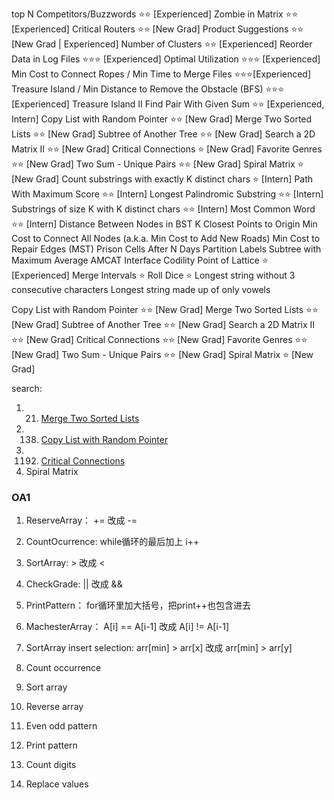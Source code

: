 top N Competitors/Buzzwords ⭐⭐ [Experienced]
Zombie in Matrix ⭐⭐ [Experienced]
Critical Routers ⭐⭐ [New Grad]
Product Suggestions ⭐⭐ [New Grad | Experienced]
Number of Clusters ⭐⭐ [Experienced]
Reorder Data in Log Files ⭐⭐⭐ [Experienced]
Optimal Utilization ⭐⭐⭐ [Experienced]
Min Cost to Connect Ropes / Min Time to Merge Files ⭐⭐⭐[Experienced]
Treasure Island / Min Distance to Remove the Obstacle (BFS) ⭐⭐⭐ [Experienced]
Treasure Island II
Find Pair With Given Sum ⭐⭐ [Experienced, Intern]
Copy List with Random Pointer ⭐⭐ [New Grad]
Merge Two Sorted Lists ⭐⭐ [New Grad]
Subtree of Another Tree ⭐⭐ [New Grad]
Search a 2D Matrix II ⭐⭐ [New Grad]
Critical Connections ⭐ [New Grad]
Favorite Genres ⭐⭐ [New Grad]
Two Sum - Unique Pairs ⭐⭐ [New Grad]
Spiral Matrix ⭐ [New Grad]
Count substrings with exactly K distinct chars ⭐ [Intern]
Path With Maximum Score ⭐⭐ [Intern]
Longest Palindromic Substring ⭐⭐ [Intern]
Substrings of size K with K distinct chars ⭐⭐ [Intern]
Most Common Word ⭐⭐ [Intern]
Distance Between Nodes in BST
K Closest Points to Origin
Min Cost to Connect All Nodes (a.k.a. Min Cost to Add New Roads)
Min Cost to Repair Edges (MST)
Prison Cells After N Days
Partition Labels
Subtree with Maximum Average
AMCAT Interface
Codility
Point of Lattice ⭐ [Experienced]
Merge Intervals ⭐
Roll Dice ⭐
Longest string without 3 consecutive characters
Longest string made up of only vowels


Copy List with Random Pointer ⭐⭐ [New Grad]
Merge Two Sorted Lists ⭐⭐ [New Grad]
Subtree of Another Tree ⭐⭐ [New Grad]
Search a 2D Matrix II ⭐⭐ [New Grad]
Critical Connections ⭐⭐ [New Grad]
Favorite Genres ⭐⭐ [New Grad]
Two Sum - Unique Pairs ⭐⭐ [New Grad]
Spiral Matrix ⭐ [New Grad]

search:

1. 21. [Merge Two Sorted Lists](https://github.com/Ssuperfrank/Codes/blob/master/Company/Amazon/OA/Merge%20Two%20Sorted%20Lists.md#leetcode-21-merge-two-sorted-lists)
2. 138. [Copy List with Random Pointer](https://github.com/Ssuperfrank/Codes/blob/master/Company/Amazon/OA/copy%20list%20with%20random.md#138-copy-list-with-random-pointer)
3. 1192. [Critical Connections](https://github.com/Ssuperfrank/Codes/blob/master/Company/Amazon/OA/Critical%20connection.md#1192-critical-connections-in-a-network)
4. 	Spiral Matrix





### OA1

1. ReserveArray：     += 改成 -=
2. CountOcurrence:  while循环的最后加上 i++
3. SortArray:             > 改成 <
4. CheckGrade:         || 改成 &&
5. PrintPattern：       for循环里加大括号，把print++也包含进去
6. MachesterArray： A[i] == A‍‌‍‍‌‌‍‌‌‌‍‌‍‍‍‍‌‍‌[i-1] 改成 A[i] != A[i-1]
7. SortArray insert selection: arr[min] > arr[x] 改成 arr[min] > arr[y]

1. Count occurrence
2. Sort array
3. Reverse array
4. Even odd pattern
5. Print pattern
6. Count digits
7. Replace values